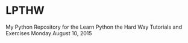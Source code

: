 # LPTHW
My Python Repository for the Learn Python the Hard Way Tutorials and Exercises
Monday August 10, 2015
